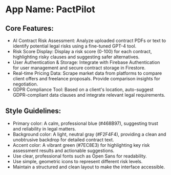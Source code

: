 # **App Name**: PactPilot

## Core Features:

- AI Contract Risk Assessment: Analyze uploaded contract PDFs or text to identify potential legal risks using a fine-tuned GPT-4 tool.
- Risk Score Display: Display a risk score (0-100) for each contract, highlighting risky clauses and suggesting safer alternatives.
- User Authentication & Storage: Integrate with Firebase Authentication for user management and secure contract storage in Firestore.
- Real-time Pricing Data: Scrape market data from platforms to compare client offers and freelance proposals. Provide comparison insights for negotiation.
- GDPR Compliance Tool: Based on a client's location, auto-suggest GDPR-compliant data clauses and integrate relevant legal requirements.

## Style Guidelines:

- Primary color: A calm, professional blue (#468B97), suggesting trust and reliability in legal matters. 
- Background color: A light, neutral gray (#F2F4F4), providing a clean and unobtrusive backdrop for detailed contract text.
- Accent color: A vibrant green (#7EC8E3) for highlighting key risk assessment results and actionable suggestions.
- Use clear, professional fonts such as Open Sans for readability.
- Use simple, geometric icons to represent different risk levels.
- Maintain a structured and clean layout to make the interface accessible.